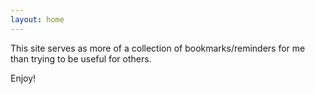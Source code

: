 ```yaml
---
layout: home
---
```

This site serves as more of a collection of bookmarks/reminders for me than trying to be useful for others.

Enjoy!
